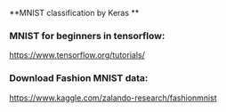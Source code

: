 
 **MNIST classification by Keras **

### MNIST for beginners in tensorflow:
https://www.tensorflow.org/tutorials/

### Download Fashion MNIST data:
https://www.kaggle.com/zalando-research/fashionmnist


